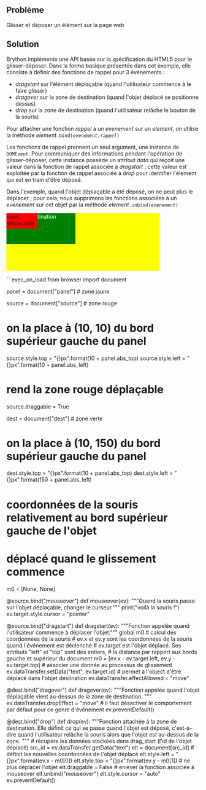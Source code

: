 Problème
--------
Glisser et déposer un élément sur la page web


Solution
--------

Brython implémente une API basée sur la spécification du HTML5 pour le
glisser-déposer. Dans la forme basique présentée dans cet exemple, elle
consiste à définir des fonctions de rappel pour 3 événements :

- _dragstart_ sur l'élément déplaçable (quand l'utilisateur commence à le
  faire glisser)
- _dragover_ sur la zone de destination (quand l'objet déplacé se positionne
  dessus)
- _drop_ sur la zone de destination (quand l'utilisateur relâche le bouton de
  la souris)

Pour attacher une fonction _rappel_ à un _evenement_ sur un _element_, on
utilise la méthode _element_<code>.bind(_evenement,rappel_)</code>

Les fonctions de rappel prennent un seul argument, une instance de `DOMEvent`.
Pour communiquer des informations pendant l'opération de glisser-déposer,
cette instance possède un attribut _data_ qui reçoit une valeur dans la
fonction de rappel associée à _dragstart_ ; cette valeur est exploitée par la
fonction de rappel associée à _drop_ pour identifier l'élement qui est en
train d'être déposé.

Dans l'exemple, quand l'objet déplaçable a été déposé, on ne peut plus le
déplacer ; pour cela, nous supprimons les fonctions associées à un _evenement_
sur cet objet par la méthode _element_<code>.unbind(_evenement_)</code>

<div style="width:400px;height:150px;background-color:yellow" id="panel">
<div id="dest" style="position:absolute;width:180px;height:80px;background-color:green;color:white;">
zone de destination
</div>
<div id="source" style="position:absolute;width:80px;height:40px;background-color:red;">
objet déplaçable
</div>
</div>

<p>
```exec_on_load
from browser import document

panel = document["panel"] # zone jaune

source = document["source"] # zone rouge
# on la place à (10, 10) du bord supérieur gauche du panel
source.style.top = "{}px".format(10 + panel.abs_top)
source.style.left = "{}px".format(10 + panel.abs_left)
# rend la zone rouge déplaçable
source.draggable = True

dest = document["dest"] # zone verte
# on la place à (10, 150) du bord supérieur gauche du panel
dest.style.top = "{}px".format(10 + panel.abs_top)
dest.style.left = "{}px".format(150 + panel.abs_left)

# coordonnées de la souris relativement au bord supérieur gauche de l'objet
# déplacé quand le glissement commence
m0 = [None, None]

@source.bind("mouseover")
def mouseover(ev):
    """Quand la souris passe sur l'objet déplaçable, changer le curseur."""
    print("voilà la souris !")
    ev.target.style.cursor = "pointer"

@source.bind("dragstart")
def dragstart(ev):
    """Fonction appelée quand l'utilisateur commence à déplacer l'objet."""
    global m0
    # calcul des coordonnées de la souris
    # ev.x et ev.y sont les coordonnées de la souris quand l'événement est déclenché
    # ev.target est l'objet déplacé. Ses attributs "left" et "top" sont des entiers,
    # la distance par rapport aux bords gauche et supérieur du document
    m0 = [ev.x - ev.target.left, ev.y - ev.target.top]
    # associer une donnée au processus de glissement
    ev.dataTransfer.setData("text", ev.target.id)
    # permet à l'object d'être déplacé dans l'objet destination
    ev.dataTransfer.effectAllowed = "move"

@dest.bind("dragover")
def dragover(ev):
    """Fonction appelée quand l'objet déplaçable vient au-dessus de la zone de
    destination.
    """
    ev.dataTransfer.dropEffect = "move"
    # il faut désactiver le comportement par défaut pour ce genre d'événement
    ev.preventDefault()

@dest.bind("drop")
def drop(ev):
    """Fonction attachée à la zone de destination.
    Elle définit ce qui se passe quand l'objet est déposé, c'est-à-dire
    quand l'utilisateur relâche la souris alors que l'objet est au-dessus de
    la zone.
    """
    # récupère les données stockées dans drag_start (l'id de l'objet déplacé)
    src_id = ev.dataTransfer.getData("text")
    elt = document[src_id]
    # définit les nouvelles coordonnées de l'objet déplacé
    elt.style.left = "{}px".format(ev.x - m0[0])
    elt.style.top = "{}px".format(ev.y - m0[1])
    # ne plus déplacer l'objet
    elt.draggable = False
    # enlever la fonction associée à mouseover
    elt.unbind("mouseover")
    elt.style.cursor = "auto"
    ev.preventDefault()
```
